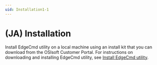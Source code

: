 ```yaml
---
uid: Installation1-1
---
```


# (JA) Installation

Install EdgeCmd utility on a local machine using an install kit that you can download from the OSIsoft Customer Portal. For instructions on downloading and installing EdgeCmd utility, see [Install EdgeCmd utility](xref:InstallEdgeCmdUtility1-1).
